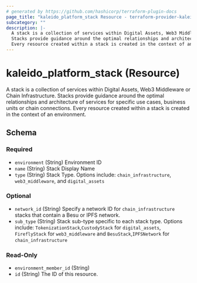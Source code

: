 ```yaml
---
# generated by https://github.com/hashicorp/terraform-plugin-docs
page_title: "kaleido_platform_stack Resource - terraform-provider-kaleido"
subcategory: ""
description: |-
  A stack is a collection of services within Digital Assets, Web3 Middleware or Chain Infrastructure.
  Stacks provide guidance around the optimal relationships and architecture of services for specific use cases, business units or chain connections.
  Every resource created within a stack is created in the context of an environment.
---
```


# kaleido_platform_stack (Resource)

A stack is a collection of services within Digital Assets, Web3 Middleware or Chain Infrastructure. 
 Stacks provide guidance around the optimal relationships and architecture of services for specific use cases, business units or chain connections. 
 Every resource created within a stack is created in the context of an environment.



<!-- schema generated by tfplugindocs -->
## Schema

### Required

- `environment` (String) Environment ID
- `name` (String) Stack Display Name
- `type` (String) Stack Type. Options include: `chain_infrastructure`, `web3_middleware`, and `digital_assets`

### Optional

- `network_id` (String) Specify a network ID for `chain_infrastructure` stacks that contain a Besu or IPFS network.
- `sub_type` (String) Stack sub-type specific to each stack type. Options include: `TokenizationStack`,`CustodyStack` for `digital_assets`, `FireflyStack` for `web3_middleware` and `BesuStack`,`IPFSNetwork` for `chain_infrastructure`

### Read-Only

- `environment_member_id` (String)
- `id` (String) The ID of this resource.
